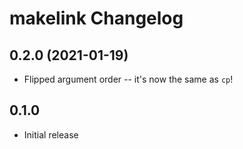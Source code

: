 # makelink Changelog

## 0.2.0 (2021-01-19)
- Flipped argument order -- it's now the same as `cp`!

## 0.1.0
- Initial release
